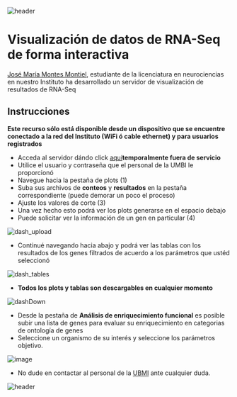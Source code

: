 
![header](/Tutoriales-IFC/assets/header.png)





# Visualización de datos de RNA-Seq de forma interactiva

[José María Montes Montiel](https://github.com/Montes-JMa), estudiante de la licenciatura en neurociencias en nuestro Instituto ha desarrollado un servidor de visualización de resultados de RNA-Seq

## Instrucciones

__Este recurso sólo está disponible desde un dispositivo que se encuentre conectado a la red del Instituto (WiFi ó cable ethernet) y para usuarios registrados__

- Acceda al servidor dándo click [aquí](http://10.10.180.70:2022)__temporalmente fuera de servicio__
- Utilice el usuario y contraseña que el personal de la UMBI le proporcionó
- Navegue hacia la pestaña de plots (1)
- Suba sus archivos de __conteos__ y __resultados__ en la pestaña correspondiente (puede demorar un poco el proceso)
- Ajuste los valores de corte (3)
- Una vez hecho esto podrá ver los plots generarse en el espacio debajo
- Puede solicitar ver la información de un gen en particular (4)

![dash_upload](https://user-images.githubusercontent.com/13229623/173109280-ab0c3211-568a-48fb-8007-4b4c8c364e34.png)

- Continué navegando hacia abajo y podrá ver las tablas con los resultados de los genes filtrados de acuerdo a los parámetros que ustéd seleccionó

![dash_tables](https://user-images.githubusercontent.com/13229623/173110531-cd6ac891-dfe8-4937-8c8c-8b702962e666.png)

- **Todos los plots y tablas son descargables en cualquier momento**

![dashDown](https://user-images.githubusercontent.com/13229623/173110721-6220dd0e-c847-49ae-aa24-9d87be61697e.png)

- Desde la pestaña de **Análisis de enriquecimiento funcional** es posible subir una lista de genes para evaluar su enriquecimiento en categorias de ontología de genes
- Seleccione un organismo de su interés y seleccione los parámetros objetivo.

![image](https://user-images.githubusercontent.com/13229623/173111484-104360e8-cb93-447c-990f-c55bac4239b9.png)

- No dude en contactar al personal de la [UBMI](mailto:ubmi@ifc.unam.mx) ante cualquier duda.











































![header](/Tutoriales-IFC/assets/header.png)

